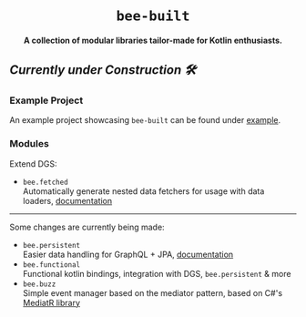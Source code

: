 <h1 align="center">
  <br>
  <code>bee-built</code>
  <br>
</h1>

<h4 align="center">A collection of modular libraries tailor-made for Kotlin enthusiasts.</h4>

## *Currently under Construction 🛠️*

### Example Project

An example project showcasing `bee-built` can be found under [example](./example/README.md).

### Modules

Extend DGS:

* `bee.fetched`      
  Automatically generate nested data fetchers for usage with data loaders, [documentation](./bee.fetched/README.md)

---

Some changes are currently being made:

* `bee.persistent`      
  Easier data handling for GraphQL + JPA, [documentation](./lib.data/README.md)
* `bee.functional`      
  Functional kotlin bindings, integration with DGS, `bee.persistent` & more      
* `bee.buzz`       
  Simple event manager based on the mediator pattern, based on C#'s [MediatR library](https://github.com/jbogard/MediatR)


